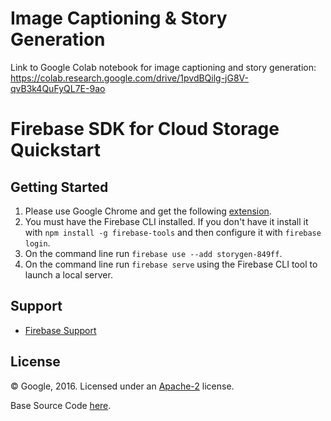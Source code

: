 Image Captioning & Story Generation
=========================================

Link to Google Colab notebook for image captioning and story generation:
https://colab.research.google.com/drive/1pvdBQilg-jG8V-qvB3k4QuFyQL7E-9ao



Firebase SDK for Cloud Storage Quickstart
=========================================

Getting Started
---------------

 1. Please use Google Chrome and get the following [extension](https://chrome.google.com/webstore/detail/allow-control-allow-origi/nlfbmbojpeacfghkpbjhddihlkkiljbi?hl=en-US).
 1. You must have the Firebase CLI installed. If you don't have it install it with `npm install -g firebase-tools` and then configure it with `firebase login`.
 1. On the command line run `firebase use --add storygen-849ff`.
 1. On the command line run `firebase serve` using the Firebase CLI tool to launch a local server.

Support
-------

- [Firebase Support](https://firebase.google.com/support/)

License
-------

© Google, 2016. Licensed under an [Apache-2](../LICENSE) license.

Base Source Code [here](https://github.com/firebase/quickstart-js/tree/master/storage).
